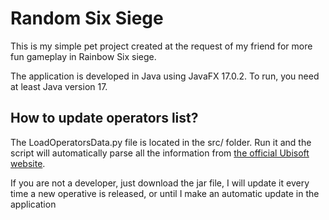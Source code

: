 # Random Six Siege
This is my simple pet project created at the request of my friend for more fun gameplay in Rainbow Six siege.

The application is developed in Java using JavaFX 17.0.2. To run, you need at least Java version 17.

## How to update operators list?

The LoadOperatorsData.py file is located in the src/ folder.
Run it and the script will automatically parse all the information from [the official Ubisoft website](https://www.ubisoft.com/en-us/game/rainbow-six/siege/game-info/operators).

If you are not a developer, just download the jar file, I will update it every time a new operative is released,
or until I make an automatic update in the application